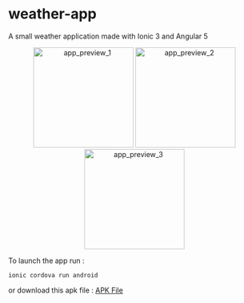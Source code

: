 # weather-app
A small weather application made with Ionic 3 and Angular 5

<p align="center">
<img style={margin: 5px} src="http://gdurl.com/hLiI" alt="app_preview_1" width="200"> <img src="http://gdurl.com/tDT9" alt="app_preview_2" width="200"> <img src="http://gdurl.com/Qjes" alt="app_preview_3" width="200">
</p>

To launch the app run :
```
ionic cordova run android
```
or download this apk file : [APK File](https://drive.google.com/open?id=1EhoYtz6SM0B_8sSF-UwEoR0eKlvLTmXS)
